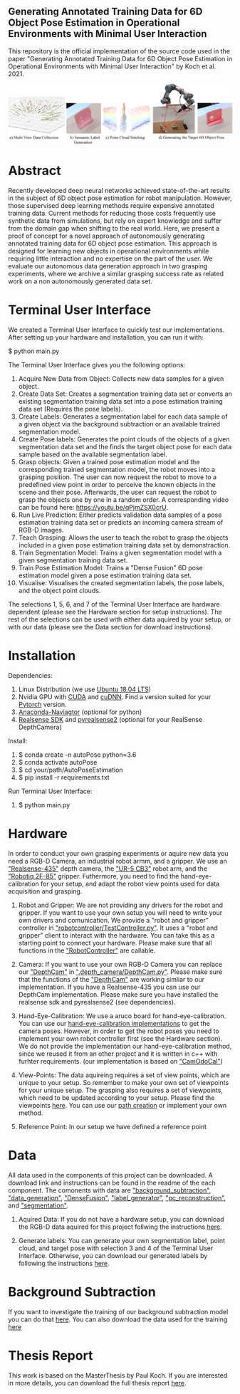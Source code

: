 
## Generating Annotated Training Data for 6D Object Pose Estimation in Operational Environments with Minimal User Interaction
This repository is the official implementation of the source code used in the paper "Generating Annotated Training Data for 6D Object Pose Estimation in Operational Environments with Minimal User Interaction" by Koch et al. 2021. 

![alt text](https://github.com/KochPJ/AutoPoseEstimation/blob/main/pipeline/data_gen.png)


# Abstract
Recently developed deep neural networks achieved state-of-the-art results in the subject of 6D object pose estimation for robot manipulation. However, those supervised deep learning methods require expensive annotated training data. Current methods for reducing those costs frequently use synthetic data from simulations, but rely on expert knowledge and suffer from the domain gap when shifting to the real world. Here, we present a proof of concept for a novel approach of autonomously generating annotated training data for 6D object pose estimation. This approach is designed for learning new objects in operational environments while requiring little interaction and no expertise on the part of the user. We evaluate our autonomous data generation approach in two grasping experiments, where we archive a similar grasping success rate as related work on a non autonomously generated data set. 


# Terminal User Interface
We created a Terminal User Interface to quickly test our implementations. After setting up your hardware and installation, you can run it with:

$ python main.py

The Terminal User Interface gives you the following options:
1. Acquire New Data from Object: Collects new data samples for a given object.
2. Create Data Set: Creates a segmentation training data set or converts an existing segmentation training data set into a pose estimation training data set (Requires the pose labels).
3. Create Labels: Generates a segmentation label for each data sample of a given object via the background subtraction or an available trained segmentation model.
4. Create Pose labels: Generates the point clouds of the objects of a given segmentation data set and the finds the target object pose for each data sample based on the available segmentation label. 
5. Grasp objects: Given a trained pose estimation model and the corresponding trained segmentation model, the robot moves into a grasping position. The user can now request the robot to move to a predefined view point in order to perceive the known objects in the scene and their pose. Afterwards, the user can request the robot to grasp the objects one by one in a random order. A corresponding video can be found here: https://youtu.be/qPjmZSX0crU.
6. Run Live Prediction: Either predicts validation data samples of a pose estimation training data set or predicts an incoming camera stream of RGB-D images.
7. Teach Grasping: Allows the user to teach the robot to grasp the objects included in a given pose estimation training data set by demonstraction.
8. Train Segmentation Model: Trains a given segmentation model with a given segmentation training data set. 
9. Train Pose Estimation Model: Trains a "Dense Fusion" 6D pose estimation model given a pose estimation training data set. 
10. Visualise: Visualises the created segmentation labels, the pose labels, and the object point clouds. 

The selections 1, 5, 6, and 7 of the Terminal User Interface are hardware dependent (please see the Hardware section for setup instructions). The rest of the selections can be used with either data aquired by your setup, or with our data (please see the Data section for download instructions). 

# Installation
Dependencies:
1. Linux Distribution (we use [Ubuntu 18.04 LTS](https://releases.ubuntu.com/18.04/))
2. Nvidia GPU with [CUDA](https://docs.nvidia.com/cuda/cuda-installation-guide-linux/index.html) and [cuDNN](https://docs.nvidia.com/deeplearning/cudnn/install-guide/index.html). Find a version suited for your [Pytorch](https://pytorch.org/get-started/locally/) version.
4. [Anaconda-Naviagtor](https://www.anaconda.com/products/individual) (optional for python)
5. [Realsense SDK](https://github.com/IntelRealSense/librealsense/releases) and [pyrealsense2](https://pypi.org/project/pyrealsense2/)  (optional for your RealSense DepthCamera) 

Install:
1. $ conda create -n autoPose python=3.6
2. $ conda activate autoPose
4. $ cd your/path/AutoPoseEstimation
5. $ pip install -r requirements.txt

Run Terminal User Interface:
1. $ python main.py


# Hardware
In order to conduct your own grasping experiments or aquire new data you need a RGB-D Camera, an industrial robot armm, and a gripper. We use an ["Realsense-435"](https://www.intelrealsense.com/depth-camera-d435/) depth camera, the ["UR-5 CB3"](https://www.universal-robots.com/cb3/) robot arm, and the ["Robotiq 2F-85"](https://robotiq.com/products/2f85-140-adaptive-robot-gripper) gripper. Futhermore, you need to find the hand-eye-calibration for your setup, and adapt the robot view points used for data acquisition and grasping.

1. Robot and Gripper: We are not providing any drivers for the robot and gripper. If you want to use your own setup you will need to write your own drivers and comunication. We provide a "robot and gripper" controller in ["robotcontroller/TestController.py"](https://github.com/KochPJ/AutoPoseEstimation/blob/main/robot_controller/TestController.py). It uses a "robot and gripper" client to interact with the hardware. You can take this as a starting point to connect your hardware. Please make sure that all functions in the ["RobotController"](https://github.com/KochPJ/AutoPoseEstimation/blob/b7e27e59aa1e5fd1f337615585ac569d41a74d03/robot_controller/TestController.py#L19) are callable. 
 
2. Camera: If you want to use your own RGB-D Camera you can replace our ["DepthCam"](https://github.com/KochPJ/AutoPoseEstimation/blob/b7e27e59aa1e5fd1f337615585ac569d41a74d03/depth_camera/DepthCam.py#L6) in [".depth_camera/DepthCam.py"](https://github.com/KochPJ/AutoPoseEstimation/blob/main/depth_camera/DepthCam.py). Please make sure that the functions of the ["DepthCam"](https://github.com/KochPJ/AutoPoseEstimation/blob/b7e27e59aa1e5fd1f337615585ac569d41a74d03/depth_camera/DepthCam.py#L6) are working simliar to our implementation. If you have a Realsense-435 you can use our DepthCam implementation. Please make sure you have installed the realsense sdk and pyrealsense2 (see dependencies).

3. Hand-Eye-Calibration: We use a aruco board for hand-eye-calibration. You can use our [hand-eye-calibration implementations](https://github.com/KochPJ/AutoPoseEstimation/blob/b7e27e59aa1e5fd1f337615585ac569d41a74d03/hand_eye_calibration/getPoses.py) to get the camera poses. However, in order to get the robot poses you need to implement your own robot controller first (see the Hardware section). We do not provide the implementation our hand-eye-calibration method, since we reused it from an other project and it is written in c++ with furhter requirements. (our implementation is based on ["CamOdoCal"](https://github.com/hengli/camodocal)) 

4. View-Points: The data aquireing requires a set of view points, which are unique to your setup. So remember to make your own set of viewpoints for your unique setup. The grasping also requires a set of viewpoints, which need to be updated according to your setup. Please find the viewpoints [here](https://github.com/KochPJ/AutoPoseEstimation/tree/b7e27e59aa1e5fd1f337615585ac569d41a74d03/robot_controller/robot_path). You can use our [path creation](https://github.com/KochPJ/AutoPoseEstimation/blob/b7e27e59aa1e5fd1f337615585ac569d41a74d03/robot_controller/createPath.py) or implement your own method. 

5. Reference Point: In our setup we have defined a reference point

# Data
All data used in the components of this project can be downloaded. A download link and instructions can be found in the readme of the each component. The comonents with data are ["background_subtraction"](https://github.com/KochPJ/AutoPoseEstimation/tree/b7e27e59aa1e5fd1f337615585ac569d41a74d03/background_subtraction), ["data_generation"](https://github.com/KochPJ/AutoPoseEstimation/tree/b7e27e59aa1e5fd1f337615585ac569d41a74d03/data_generation), ["DenseFusion"](https://github.com/KochPJ/AutoPoseEstimation/tree/b7e27e59aa1e5fd1f337615585ac569d41a74d03/DenseFusion), ["label_generator"](https://github.com/KochPJ/AutoPoseEstimation/tree/b7e27e59aa1e5fd1f337615585ac569d41a74d03/label_generator), ["pc_reconstruction"](https://github.com/KochPJ/AutoPoseEstimation/tree/main/pc_reconstruction), and ["segmentation"](https://github.com/KochPJ/AutoPoseEstimation/tree/main/segmentation). 

1. Aquired Data: If you do not have a hardware setup, you can download the RGB-D data aquired for this project follwing the instructions [here](https://github.com/KochPJ/AutoPoseEstimation/blob/b7e27e59aa1e5fd1f337615585ac569d41a74d03/data_generation/README.md).

2. Generate labels: You can generate your own segmentation label, point cloud, and target pose with selection 3 and 4 of the Terminal User Interface. Otherwise, you can download our generated labels by following the instructions [here](https://github.com/KochPJ/AutoPoseEstimation/blob/main/label_generator/README.md).

# Background Subtraction
If you want to investigate the training of our background subtraction model you can do that [here](https://github.com/KochPJ/AutoPoseEstimation/blob/b7e27e59aa1e5fd1f337615585ac569d41a74d03/background_subtraction/__init__.py). You can also download the data used for the training [here](https://github.com/KochPJ/AutoPoseEstimation/blob/b7e27e59aa1e5fd1f337615585ac569d41a74d03/background_subtraction/README.md)

# Thesis Report
This work is based on the MasterThesis by Paul Koch. If you are interested in more details, you can download the full thesis report [here](https://drive.google.com/file/d/14JZ0-bFKVdxH3xTPsmLR0Vqkz8tzS0uX/view?usp=sharing).




